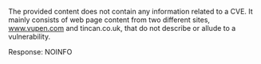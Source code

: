 The provided content does not contain any information related to a CVE. It mainly consists of web page content from two different sites,  www.vupen.com and tincan.co.uk,  that do not describe or allude to a vulnerability.

Response: NOINFO